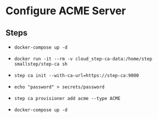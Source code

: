 # Configure ACME Server

## Steps

- `docker-compose up -d`

- `docker run -it --rm -v cloud_step-ca-data:/home/step smallstep/step-ca sh`

- `step ca init --with-ca-url=https://step-ca:9000`

- `echo "password" > secrets/password`

- `step ca provisioner add acme --type ACME`

- `docker-compose up -d`
